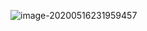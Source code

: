 ![image-20200516231959457](https://images-1255831004.cos.ap-guangzhou.myqcloud.com/online/image-20200516231959457.png)